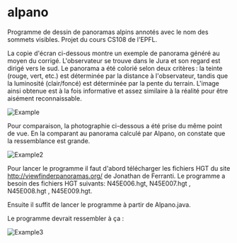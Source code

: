 # alpano
Programme de dessin de panoramas alpins annotés avec le nom des sommets visibles. 
Projet du cours CS108 de l'EPFL.


La copie d'écran ci-dessous montre un exemple de panorama généré au moyen du corrigé. L'observateur se trouve dans le Jura et son regard est dirigé vers le sud. Le panorama a été colorié selon deux critères : la teinte (rouge, vert, etc.) est déterminée par la distance à l'observateur, tandis que la luminosité (clair/foncé) est déterminée par la pente du terrain. L'image ainsi obtenue est à la fois informative et assez similaire à la réalité pour être aisément reconnaissable.

![Example](https://cs108.epfl.ch/archive/17/p/i/alpano.png)

Pour comparaison, la photographie ci-dessous a été prise du même point de vue. En la comparant au panorama calculé par Alpano, on constate que la ressemblance est grande.


![Example2](https://cs108.epfl.ch/archive/17/p/i/alpes.jpg)

Pour lancer le programme il faut d'abord télécharger les fichiers HGT du site http://viewfinderpanoramas.org/ de Jonathan de Ferranti. 
Le programme a besoin des fichiers HGT suivants:  N45E006.hgt, N45E007.hgt , N45E008.hgt , N45E009.hgt.

Ensuite il suffit de lancer le programme à partir de Alpano.java.

Le programme devrait ressembler à ça : 



![Example3](https://cs108.epfl.ch/archive/17/p/i/update-notice-anim.gif)

